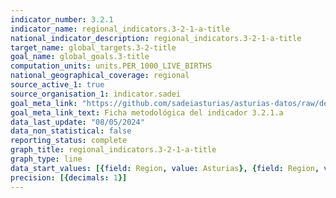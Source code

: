 ```yaml
---
indicator_number: 3.2.1
indicator_name: regional_indicators.3-2-1-a-title
national_indicator_description: regional_indicators.3-2-1-a-title
target_name: global_targets.3-2-title
goal_name: global_goals.3-title
computation_units: units.PER_1000_LIVE_BIRTHS
national_geographical_coverage: regional
source_active_1: true
source_organisation_1: indicator.sadei
goal_meta_link: "https://github.com/sadeiasturias/asturias-datos/raw/develop/descargas/metodologia/3.2.1.a.pdf"
goal_meta_link_text: Ficha metodológica del indicador 3.2.1.a
data_last_update: "08/05/2024"
data_non_statistical: false
reporting_status: complete
graph_title: regional_indicators.3-2-1-a-title
graph_type: line
data_start_values: [{field: Region, value: Asturias}, {field: Region, value: España}]
precision: [{decimals: 1}]
---
```

